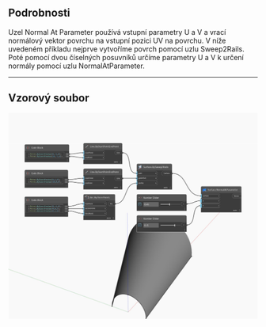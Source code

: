 ## Podrobnosti
Uzel Normal At Parameter používá vstupní parametry U a V a vrací normálový vektor povrchu na vstupní pozici UV na povrchu. V níže uvedeném příkladu nejprve vytvoříme povrch pomocí uzlu Sweep2Rails. Poté pomocí dvou číselných posuvníků určíme parametry U a V k určení normály pomocí uzlu NormalAtParameter.
___
## Vzorový soubor

![NormalAtParameter](./Autodesk.DesignScript.Geometry.Surface.NormalAtParameter_img.jpg)

